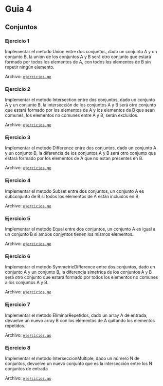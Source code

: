 # Guia 4

## Conjuntos

### Ejercicio 1

Implementar el metodo Union entre dos conjuntos, dado un conjunto A y un conjunto B, la unión de los conjuntos A y B será otro conjunto que estará formado por todos los elementos de A, con todos los elementos de B sin repetir ningún elemento.

Archivo: [`ejercicios.go`](ejercicios.go)

### Ejercicio 2

Implementar el metodo Intersection entre dos conjuntos, dado un conjunto A y un conjunto B, la  intersección de los conjuntos A y B será otro conjunto que estará formado por los elementos de A y los elementos de B que sean comunes, los elementos no comunes entre A y B, serán excluidos.

Archivo: [`ejercicios.go`](ejercicios.go)

### Ejercicio 3

Implementar el metodo Difference entre dos conjuntos, dado un conjunto A y un conjunto B, la  diferencia de los conjuntos A y B será otro conjunto que estará formado por los elementos de A que no estan presentes en B.

Archivo: [`ejercicios.go`](ejercicios.go)

### Ejercicio 4

Implementar el metodo Subset entre dos conjuntos, un conjunto A es subconjunto de B si todos los elementos de A están incluidos en B.

Archivo: [`ejercicios.go`](ejercicios.go)

### Ejercicio 5

Implementar el metodo Equal entre dos conjuntos, un conjunto A es igual a un conjunto B si ambos conjyntos tienen los mismos elementos.

Archivo: [`ejercicios.go`](ejercicios.go)

### Ejercicio 6

Implementar el metodo SymmetricDifference entre dos conjuntos, dado un conjunto A y un conjunto B, la diferencia simetrica de los conjuntos A y B será otro conjunto que estará formado por todos los elementos no comunes a los conjuntos A y B.

Archivo: [`ejercicios.go`](ejercicios.go)

### Ejercicio 7

Implementar el metodo EliminarRepetidos, dado un array A de entrada, devuelve un nuevo array B con los elementos de A quitando los elementos repetidos.

Archivo: [`ejercicios.go`](ejercicios.go)

### Ejercicio 8

Implementar el metodo InterseccionMultiple, dado un número N de conjuntos, devuelve un nuevo conjunto que es la intersección entre los N conjuntos de entrada

Archivo: [`ejercicios.go`](ejercicios.go)


